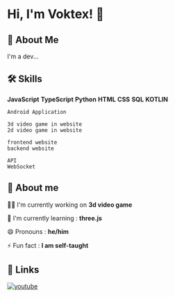# Hi, I'm Voktex! 👋


## 🚀 About Me
I'm a dev...


## 🛠 Skills
**JavaScript**
**TypeScript**
**Python**
**HTML**
**CSS**
**SQL**
**KOTLIN**

```
Android Application

3d video game in website
2d video game in website

frontend website
backend website

API
WebSocket
```


## 💪 About me
👩‍💻 I'm currently working on **3d video game**

🧠 I'm currently learning : **three.js**

😄 Pronouns : **he/him**

⚡️ Fun fact : **I am self-taught**


## 🔗 Links
[![youtube](https://cdn.icon-icons.com/icons2/2530/PNG/512/youtube_button_icon_151827.png)](https://www.youtube.com/@Voktex)
